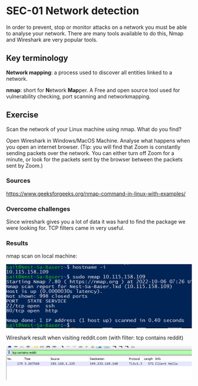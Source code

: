 # SEC-01 Network detection
In order to prevent, stop or monitor attacks on a network you must be able to analyse your network. There are many tools available to do this, Nmap and Wireshark are very popular tools.

## Key terminology

**Network mapping**: a process used to discover all entities linked to a network.

**nmap**: short for  **N**etwork **Map**per. A Free and open source tool used for vulnerability checking, port scanning and networkmapping.


## Exercise
Scan the network of your Linux machine using nmap. What do you find?

Open Wireshark in Windows/MacOS Machine. Analyse what happens when you open an internet browser. (Tip: you will find that Zoom is constantly sending packets over the network. You can either turn off Zoom for a minute, or look for the packets sent by the browser between the packets sent by Zoom.)


### Sources

https://www.geeksforgeeks.org/nmap-command-in-linux-with-examples/

### Overcome challenges
Since wireshark gives you a lot of data it was hard to find the package we were looking for. TCP filters came in very useful.

### Results
nmap scan on local machine:

![vraag1](../00_includes/SEC/SEC-01-01.png)

Wireshark result when visiting reddit.com (with filter: tcp contains reddit)

![vraag2](../00_includes/SEC/SEC-01-02.png)



